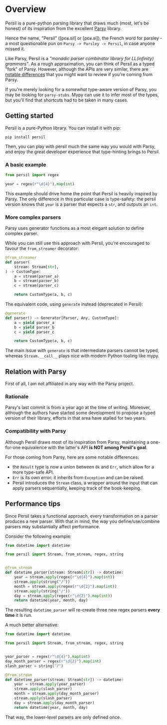 # Overview

Persil is a pure-python parsing library that draws much (most, let's be honest)
of its inspiration from the excellent [Parsy](https://github.com/python-parsy/parsy) library.

Hence the name, "Persil" ([pɛʁ.sil] or [pɛʁ.si]), the French word for parsley
-a most questionable pun on `Parsy -> Parsley -> Persil`,
in case anyone missed it.

Like Parsy, Persil is a _"monadic parser combinator library for LL(infinity) grammars"_.
As a rough approximation, you can think of Persil as a typed "fork" of Parsy.
However, although the APIs are very similar, there are [notable differences](#compatibility-with-parsy)
that you might want to review if you're coming from Parsy.

If you're merely looking for a _somewhat_ type-aware version of Parsy, you may be looking for
`parsy-stubs`. Mypy can use it to infer most of the types, but you'll find that
shortcuts had to be taken in many cases.

## Getting started

Persil is a pure-Python library. You can install it with pip:

```shell
pip install persil
```

Then, you can play with persil much the same way you would with Parsy,
and enjoy the great developer experience that type-hinting brings to Persil.

### A basic example

```python
from persil import regex

year = regex(r"\d{4}").map(int)
```

This example should drive home the point that Persil is heavily inspired by Parsy.
The only difference in this particular case is type-safety:
the persil version knows that `year` is a parser that expects
a `str`, and outputs an `int`.

### More complex parsers

Parsy uses generator functions as a most elegant solution to define complex parser.

While you can still use this approach with Persil, you're encouraged to favour
the `from_streamer` decorator:

```python
@from_streamer
def parser(
    stream: Stream[str],
) -> CustomType:
    a = stream(parser_a)
    b = stream(parser_b)
    c = stream(parser_c)

    return CustomType(a, b, c)
```

The equivalent code, using `generate` instead (deprecated in Persil):

```python
@generate
def parser() -> Generator[Parser, Any, CustomType]:
    a = yield parser_a
    b = yield parser_b
    c = yield parser_c

    return CustomType(a, b, c)
```

The main issue with `generate` is that intermediate parsers cannot be typed,
whereas `Stream.__call__` plays nice with modern Python tooling like mypy.

## Relation with Parsy

First of all, I am not affiliated in any way with the Parsy project.

### Rationale

Parsy's last commit is from a year ago at the time of writing. Moreover, although the authors
have started some development to propose a typed version of their library, efforts
in that area have stalled for two years.

### Compatibility with Parsy

Although Persil draws most of its inspiration from Parsy, maintaining a one-for-one
equivalence with the latter's API **is NOT among Persil's goal**.

For those coming from Parsy, here are some notable differences:

- the `Result` type is now a union between `Ok` and `Err`, which allow for a more type-safe API.
- `Err` is its own error: it inherits from `Exception` and can be raised.
- Persil introduces the `Stream` class, a wrapper around the input that can apply parsers sequentially,
  keeping track of the book-keeping.

## Performance tips

Since Persil takes a functional approach, every transformation on a parser produces a new parser.
With that in mind, the way you define/use/combine parsers may substantially affect performance.

Consider the following example:

```python
from datetime import datetime

from persil import Stream, from_stream, regex, string


@from_stream
def datetime_parser(stream: Stream[str]) -> datetime:
    year = stream.apply(regex(r"\d{4}").map(int))
    stream.apply(string("/"))
    month = stream.apply(regex(r"\d{2}").map(int))
    stream.apply(string("/"))
    day = stream.apply(regex(r"\d{2}").map(int))
    return datetime(year, month, day)
```

The resulting `datetime_parser` will re-create three new regex parsers **every time**  it is run.

A much better alternative:

```python
from datetime import datetime

from persil import Stream, from_stream, regex, string


year_parser = regex(r"\d{4}").map(int)
day_month_parser = regex(r"\d{2}").map(int)
slash_parser = string("/")

@from_stream
def datetime_parser(stream: Stream[str]) -> datetime:
    year = stream.apply(year_parser)
    stream.apply(slash_parser)
    month = stream.apply(day_month_parser)
    stream.apply(slash_parser)
    day = stream.apply(day_month_parser)
    return datetime(year, month, day)
```

That way, the lower-level parsers are only defined once.
